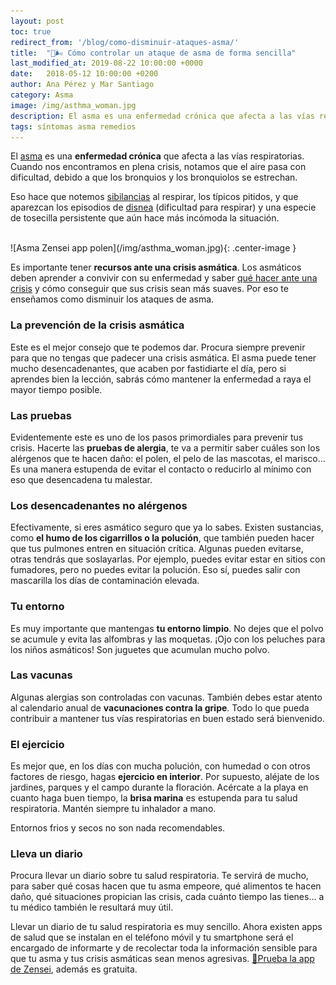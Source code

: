 ```yaml
---
layout: post
toc: true
redirect_from: '/blog/como-disminuir-ataques-asma/'
title:  "🤢🌬️ Cómo controlar un ataque de asma de forma sencilla"
last_modified_at: 2019-08-22 10:00:00 +0000
date:   2018-05-12 10:00:00 +0200
author: Ana Pérez y Mar Santiago
category: Asma
image: /img/asthma_woman.jpg
description: El asma es una enfermedad crónica que afecta a las vías respiratorias. Cuando nos encontramos en plena crisis, notamos que el aire pasa con dificultad, debido a que los bronquios y los bronquiolo...
tags: síntomas asma remedios
---
```


El [asma](https://medlineplus.gov/spanish/ency/article/000141.htm) es una **enfermedad crónica** que afecta a las vías respiratorias. Cuando nos encontramos en plena crisis, notamos que el aire pasa con dificultad, debido a que los bronquios y los bronquiolos se estrechan. 

Eso hace que notemos [sibilancias](https://medlineplus.gov/spanish/ency/article/003070.htm) al respirar, los típicos pitidos, y que aparezcan los episodios de [disnea](https://www.onmeda.es/sintomas/disnea.html) (dificultad para respirar) y una especie de tosecilla persistente que aún hace más incómoda la situación.

<br>
![Asma Zensei app polen](/img/asthma_woman.jpg){: .center-image }
<br>

Es importante tener **recursos ante una crisis asmática**. Los asmáticos deben aprender a convivir con su enfermedad y saber [qué hacer ante una crisis](http://www.asthma.partners.org/NewFiles/Leccion7.html) y cómo conseguir que sus crisis sean más suaves. Por eso te enseñamos como disminuir los ataques de asma.

### La prevención de la crisis asmática

Este es el mejor consejo que te podemos dar. Procura siempre prevenir para que no tengas que padecer una crisis asmática. El asma puede tener mucho desencadenantes, que acaben por fastidiarte el día, pero si aprendes bien la lección, sabrás cómo mantener la enfermedad a raya el mayor tiempo posible.

### Las pruebas

Evidentemente este es uno de los pasos primordiales para prevenir tus crisis. Hacerte las **pruebas de alergia**, te va a permitir saber cuáles son los alérgenos que te hacen daño: el polen, el pelo de las mascotas, el marisco… Es una manera estupenda de evitar el contacto o reducirlo al mínimo con eso que desencadena tu malestar.

### Los desencadenantes no alérgenos

Efectivamente, si eres asmático seguro que ya lo sabes. Existen sustancias, como **el humo de los cigarrillos o la polución**, que también pueden hacer que tus pulmones entren en situación crítica. Algunas pueden evitarse, otras tendrás que soslayarlas. Por ejemplo, puedes evitar estar en sitios con fumadores, pero no puedes evitar la polución. Eso sí, puedes salir con mascarilla los días de contaminación elevada.

### Tu entorno

Es muy importante que mantengas **tu entorno limpio**. No dejes que el polvo se acumule y evita las alfombras y las moquetas. ¡Ojo con los peluches para los niños asmáticos! Son juguetes que acumulan mucho polvo.

### Las vacunas

Algunas alergias son controladas con vacunas. También debes estar atento al calendario anual de **vacunaciones contra la gripe**. Todo lo que pueda contribuir a mantener tus vías respiratorias en buen estado será bienvenido.

### El ejercicio

Es mejor que, en los días con mucha polución, con humedad o con otros factores de riesgo, hagas **ejercicio en interior**. Por supuesto, aléjate de los jardines, parques y el campo durante la floración. Acércate a la playa en cuanto haga buen tiempo, la **brisa marina** es estupenda para tu salud respiratoria. Mantén siempre tu inhalador a mano.

Entornos frios y secos no son nada recomendables.

### Lleva un diario

Procura llevar un diario sobre tu salud respiratoria. Te servirá de mucho, para saber qué cosas hacen que tu asma empeore, qué alimentos te hacen daño, qué situaciones propician las crisis, cada cuánto tiempo las tienes… a tu médico también le resultará muy útil.

Llevar un diario de tu salud respiratoria es muy sencillo. Ahora existen apps de salud que se instalan en el teléfono móvil y tu smartphone será el encargado de informarte y de recolectar toda la información sensible para que tu asma y tus crisis asmáticas sean menos agresivas. [📱Prueba la app de Zensei](https://zenseiapp.com), además es gratuita.




